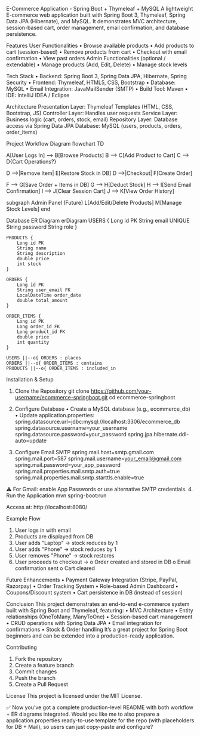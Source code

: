 E-Commerce Application - Spring Boot + Thymeleaf + MySQL
A lightweight E-commerce web application built with Spring Boot 3, Thymeleaf, Spring Data JPA (Hibernate), and MySQL.
It demonstrates MVC architecture, session-based cart, order management, email confirmation, and database persistence.
 
Features
User Functionalities
•	Browse available products
•	Add products to cart (session-based)
•	Remove products from cart
•	Checkout with email confirmation
•	View past orders
Admin Functionalities (optional / extendable)
•	Manage products (Add, Edit, Delete)
•	Manage stock levels
 
Tech Stack
•	Backend: Spring Boot 3, Spring Data JPA, Hibernate, Spring Security
•	Frontend: Thymeleaf, HTML5, CSS, Bootstrap
•	Database: MySQL
•	Email Integration: JavaMailSender (SMTP)
•	Build Tool: Maven
•	IDE: IntelliJ IDEA / Eclipse
 
Architecture
Presentation Layer: Thymeleaf Templates (HTML, CSS, Bootstrap, JS)
Controller Layer: Handles user requests
Service Layer: Business logic (cart, orders, stock, email)
Repository Layer: Database access via Spring Data JPA
Database: MySQL (users, products, orders, order_items)
 
Project Workflow Diagram
flowchart TD

A[User Logs In] --> B[Browse Products]
B --> C[Add Product to Cart]
C --> D{Cart Operations?}

D -->|Remove Item| E[Restore Stock in DB]
D -->|Checkout| F[Create Order]

F --> G[Save Order + Items in DB]
G --> H[Deduct Stock]
H --> I[Send Email Confirmation]
I --> J[Clear Session Cart]
J --> K[View Order History]

subgraph Admin Panel (Future)
  L[Add/Edit/Delete Products]
  M[Manage Stock Levels]
end

 
Database ER Diagram
erDiagram
    USERS {
        Long id PK
        String email UNIQUE
        String password
        String role
    }

    PRODUCTS {
        Long id PK
        String name
        String description
        double price
        int stock
    }

    ORDERS {
        Long id PK
        String user_email FK
        LocalDateTime order_date
        double total_amount
    }

    ORDER_ITEMS {
        Long id PK
        Long order_id FK
        Long product_id FK
        double price
        int quantity
    }

    USERS ||--o{ ORDERS : places
    ORDERS ||--o{ ORDER_ITEMS : contains
    PRODUCTS ||--o{ ORDER_ITEMS : included_in

 
Installation & Setup
1. Clone the Repository
git clone https://github.com/your-username/ecommerce-springboot.git
cd ecommerce-springboot

2. Configure Database
•	Create a MySQL database (e.g., ecommerce_db)
•	Update application.properties:
spring.datasource.url=jdbc:mysql://localhost:3306/ecommerce_db
spring.datasource.username=your_username
spring.datasource.password=your_password
spring.jpa.hibernate.ddl-auto=update

3. Configure Email SMTP
spring.mail.host=smtp.gmail.com
spring.mail.port=587
spring.mail.username=your_email@gmail.com
spring.mail.password=your_app_password
spring.mail.properties.mail.smtp.auth=true
spring.mail.properties.mail.smtp.starttls.enable=true

⚠ For Gmail: enable App Passwords or use alternative SMTP credentials.
4. Run the Application
mvn spring-boot:run

Access at:
http://localhost:8080/

 
Example Flow
1.	User logs in with email
2.	Products are displayed from DB
3.	User adds "Laptop" → stock reduces by 1
4.	User adds "Phone" → stock reduces by 1
5.	User removes "Phone" → stock restores
6.	User proceeds to checkout →
o	Order created and stored in DB
o	Email confirmation sent
o	Cart cleared
 
Future Enhancements
•	Payment Gateway Integration (Stripe, PayPal, Razorpay)
•	Order Tracking System
•	Role-based Admin Dashboard
•	Coupons/Discount system
•	Cart persistence in DB (instead of session)
 
Conclusion
This project demonstrates an end-to-end e-commerce system built with Spring Boot and Thymeleaf, featuring:
•	MVC Architecture
•	Entity relationships (OneToMany, ManyToOne)
•	Session-based cart management
•	CRUD operations with Spring Data JPA
•	Email integration for confirmations
•	Stock & Order handling
It’s a great project for Spring Boot beginners and can be extended into a production-ready application.
 
Contributing
1.	Fork the repository
2.	Create a feature branch
3.	Commit changes
4.	Push the branch
5.	Create a Pull Request
 
License
This project is licensed under the MIT License.
 
✅ Now you’ve got a complete production-level README with both workflow + ER diagrams integrated.
Would you like me to also prepare a application.properties ready-to-use template for the repo (with placeholders for DB + Mail), so users can just copy-paste and configure?
